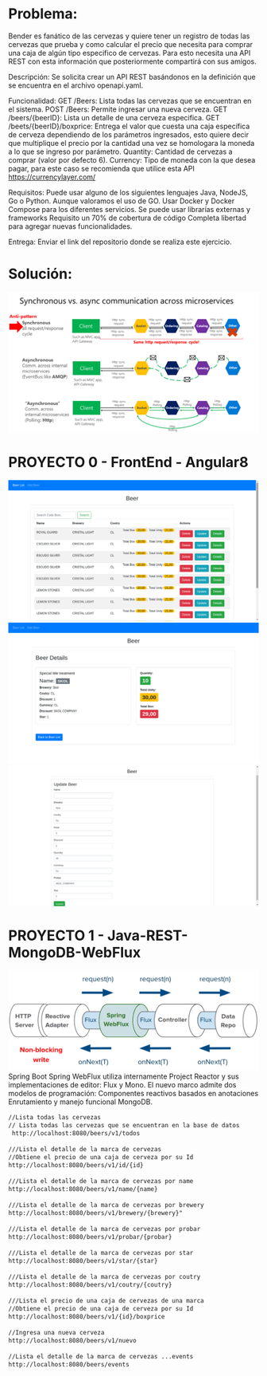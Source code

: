 # Problema:
Bender es fanático de las cervezas y quiere tener un registro de todas las cervezas que prueba y como calcular el precio 
que necesita para comprar una caja de algún tipo especifico de cervezas. Para esto necesita una API REST con esta información
que posteriormente compartirá con sus amigos.

Descripción:
Se solicita crear un API REST basándonos en la definición que se encuentra en el archivo openapi.yaml.

Funcionalidad:
GET /Beers: Lista todas las cervezas que se encuentran en el sistema.
POST /Beers: Permite ingresar una nueva cerveza.
GET /beers/{beerID}: Lista un detalle de una cerveza especifica.
GET /beets/{beerID}/boxprice: Entrega el valor que cuesta una caja específica de cerveza dependiendo de los parámetros ingresados,
 esto quiere decir que multiplique el precio por la cantidad una vez se homologara la moneda a lo que se ingreso por parámetro.
Quantity: Cantidad de cervezas a comprar (valor por defecto 6).
Currency: Tipo de moneda con la que desea pagar, para este caso se recomienda que utilice esta API https://currencylayer.com/

Requisitos:
Puede usar alguno de los siguientes lenguajes Java, NodeJS, Go o Python. Aunque valoramos el uso de GO.
Usar Docker y Docker Compose para los diferentes servicios.
Se puede usar librarías externas y frameworks
Requisito un 70% de cobertura de código
Completa libertad para agregar nuevas funcionalidades.

Entrega:
Enviar el link del repositorio donde se realiza este ejercicio.

# Solución:
![](./t0.png)
# PROYECTO 0 - FrontEnd - Angular8
![](./t1.png)
![](./t2.png)
![](./t3.png)
# PROYECTO 1 - Java-REST-MongoDB-WebFlux
![](./flux.png)
Spring Boot 
Spring WebFlux utiliza internamente Project Reactor y sus implementaciones de editor: Flux y Mono.
El nuevo marco admite dos modelos de programación: Componentes reactivos basados en anotaciones
Enrutamiento y manejo funcional MongoDB.

    //Lista todas las cervezas
	// Lista todas las cervezas que se encuentran en la base de datos
	 http://localhost:8080/beers/v1/todos

    ///Lista el detalle de la marca de cervezas
	//Obtiene el precio de una caja de cerveza por su Id
	http://localhost:8080/beers/v1/id/{id}

	///Lista el detalle de la marca de cervezas por name
	http://localhost:8080/beers/v1/name/{name}

    ///Lista el detalle de la marca de cervezas por brewery
	http://localhost:8080/beers/v1/brewery/{brewery}"

    ///Lista el detalle de la marca de cervezas por probar
	http://localhost:8080/beers/v1/probar/{probar}

    ///Lista el detalle de la marca de cervezas por star
	http://localhost:8080/beers/v1/star/{star}

    ///Lista el detalle de la marca de cervezas por coutry
	http://localhost:8080/beers/v1/coutry/{coutry}

    ///Lista el precio de una caja de cervezas de una marca
	//Obtiene el precio de una caja de cerveza por su Id
	http://localhost:8080/beers/v1/{id}/boxprice

    //Ingresa una nueva cerveza
	http://localhost:8080/beers/v1/nuevo

    //Lista el detalle de la marca de cervezas ...events
	http://localhost:8080/beers/events








